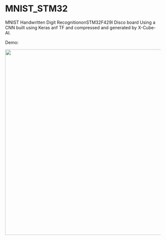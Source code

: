 # MNIST_STM32
 MNIST Handwritten Digit RecognitiononSTM32F429I Disco board Using a CNN built using Keras anf TF and compressed and generated by X-Cube-AI.

Demo: 
<p align="center">
  <img src="https://github.com/souhaiel1/MNIST_STM32/blob/main//Images/gif1.gif" width="1200" height="600" />
